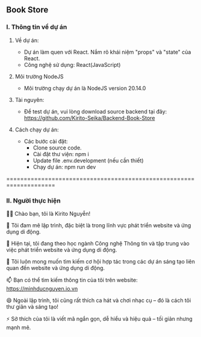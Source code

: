 ## Book Store

### I. Thông tin về dự án
1. Về dự án:
    - Dự án làm quen với React. Nắm rõ khái niệm "props" và "state" của React.
    - Công nghệ sử dụng: React(JavaScript)

2. Môi trường NodeJS
   - Môi trường chạy dự án là NodeJS version 20.14.0

3. Tài nguyên:
   - Để test dự án, vui lòng download source backend tại đây: https://github.com/Kirito-Seika/Backend-Book-Store

4. Cách chạy dự án:
   - Các bước cài đặt:
     + Clone source code.
     + Cài đặt thư viện: npm i
     + Update file .env.development (nếu cần thiết)
     + Chạy dự án: npm run dev

====================================================================

### II. Người thực hiện
👋👋 Chào bạn, tôi là Kirito Nguyễn!

👀 Tôi đam mê lập trình, đặc biệt là trong lĩnh vực phát triển website và ứng dụng di động.

🌱 Hiện tại, tôi đang theo học ngành Công nghệ Thông tin và tập trung vào việc phát triển website và ứng dụng di động.

💞️ Tôi luôn mong muốn tìm kiếm cơ hội hợp tác trong các dự án sáng tạo liên quan đến website và ứng dụng di động.

📫 Bạn có thể tìm kiếm thông tin của tôi trên website: https://minhducnguyen.io.vn

😄 Ngoài lập trình, tôi cũng rất thích ca hát và chơi nhạc cụ – đó là cách tôi thư giãn và sáng tạo!

⚡ Sở thích của tôi là viết mã ngắn gọn, dễ hiểu và hiệu quả – tối giản nhưng mạnh mẽ.

